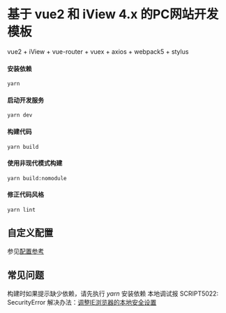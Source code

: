 # 基于 vue2 和 iView 4.x 的PC网站开发模板
vue2 + iView + vue-router + vuex + axios + webpack5 + stylus

#### 安装依赖
```
yarn
```

#### 启动开发服务
```
yarn dev
```

#### 构建代码
```
yarn build
```

#### 使用非现代模式构建
```
yarn build:nomodule
```

#### 修正代码风格
```
yarn lint
```


## 自定义配置
参见[配置参考](https://cli.vuejs.org/config)


## 常见问题
构建时如果提示缺少依赖，请先执行 *yarn* 安装依赖
本地调试报 SCRIPT5022: SecurityError 解决办法：[调整IE浏览器的本地安全设置](https://www.thinbug.com/q/15114279)